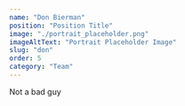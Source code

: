 ```yaml
---
name: "Don Bierman"
position: "Position Title"
image: "./portrait_placeholder.png"
imageAltText: "Portrait Placeholder Image"
slug: "don"
order: 5
category: "Team"
---
```


Not a bad guy